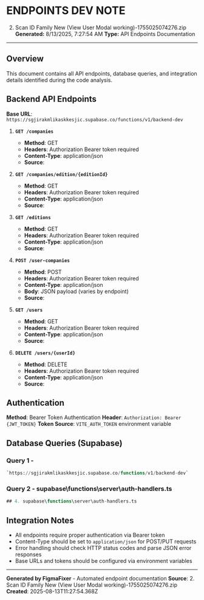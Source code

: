 # ENDPOINTS DEV NOTE
2. Scan ID Family New (View User Modal working)-1755025074276.zip
**Generated:** 8/13/2025, 7:27:54 AM
**Type:** API Endpoints Documentation

---

## Overview
This document contains all API endpoints, database queries, and integration details identified during the code analysis.

## Backend API Endpoints

**Base URL**: `https://sgjirakmlikaskkesjic.supabase.co/functions/v1/backend-dev`

1. **`GET /companies`**
   - **Method**: GET
   - **Headers**: Authorization Bearer token required
   - **Content-Type**: application/json
   - **Source**: 

2. **`GET /companies/edition/{editionId}`**
   - **Method**: GET
   - **Headers**: Authorization Bearer token required
   - **Content-Type**: application/json
   - **Source**: 

3. **`GET /editions`**
   - **Method**: GET
   - **Headers**: Authorization Bearer token required
   - **Content-Type**: application/json
   - **Source**: 

4. **`POST /user-companies`**
   - **Method**: POST
   - **Headers**: Authorization Bearer token required
   - **Content-Type**: application/json
   - **Body**: JSON payload (varies by endpoint)
   - **Source**: 

5. **`GET /users`**
   - **Method**: GET
   - **Headers**: Authorization Bearer token required
   - **Content-Type**: application/json
   - **Source**: 

6. **`DELETE /users/{userId}`**
   - **Method**: DELETE
   - **Headers**: Authorization Bearer token required
   - **Content-Type**: application/json
   - **Source**: 

## Authentication

**Method**: Bearer Token Authentication
**Header**: `Authorization: Bearer {JWT_TOKEN}`
**Token Source**: `VITE_AUTH_TOKEN` environment variable

## Database Queries (Supabase)

### Query 1 - 
```sql
`https://sgjirakmlikaskkesjic.supabase.co/functions/v1/backend-dev`
```

### Query 2 - supabase\functions\server\auth-handlers.ts
```sql
## 4. supabase\functions\server\auth-handlers.ts
```

## Integration Notes

- All endpoints require proper authentication via Bearer token
- Content-Type should be set to `application/json` for POST/PUT requests
- Error handling should check HTTP status codes and parse JSON error responses
- Base URLs and tokens should be configured via environment variables

---

**Generated by FigmaFixer** - Automated endpoint documentation
**Source**: 2. Scan ID Family New (View User Modal working)-1755025074276.zip
**Created**: 2025-08-13T11:27:54.368Z